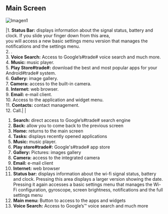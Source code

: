 ## Main Screen

![Imagen1](http://static.energysistem.com/images/manuals/39935/5375cef9bc71a.jpg)


|1. **Status Bar:** displays information about the signal status, battery and clock. If you slide your finger down from this area, <br> you will access a new basic settings menu version that manages the notifications and the settings menu.<br> 2. .<br> 3. **Voice Search:** Access to Google’s#trade# voice search and much more.<br> 4. **Music:** music player.<br> 5. **Play Store#trade#:** download the best and most popular apps for your Android#trade# system.<br> 6. **Gallery:** image gallery.<br> 7. **Camera:** access to the built-in camera.<br> 8. **Internet:** web browser.<br> 9. **Email:** e-mail client.<br> 10. Access to the application and widget menu.<br> 11. **Contacts:** contact management.<br> 12. Call.| |

1. **Search:** direct access to Google’s#trade# search engine
2. **Back:** allow you to come back to the previous screen
3. **Home:** returns to the main screen
4. **Tasks:** displays recently opened applications
5. **Music:** music player.
6. **Play store#trade#:** Google's#trade# app store
7. **Gallery:** Pictures: images gallery
8. **Camera:** access to the integrated camera
9. **Email:** e-mail client
10. **Internet:** web browser
11. **Status bar:** displays information about the wi-fi signal status, battery and clock. Pressing this area displays a larger version showing the date. Pressing it again accesses a basic settings menu that manages the Wi-Fi configuration, gyroscope, screen brightness, notifications and the full settings menu
12. **Main menu:** Button to access to the apps and widgets
13. **Voice Search:** Access to Google’s™ voice search and
much more

